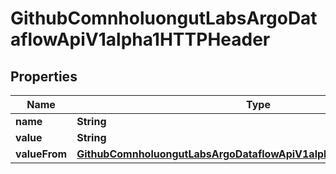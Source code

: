 

# GithubComnholuongutLabsArgoDataflowApiV1alpha1HTTPHeader


## Properties

Name | Type | Description | Notes
------------ | ------------- | ------------- | -------------
**name** | **String** |  |  [optional]
**value** | **String** |  |  [optional]
**valueFrom** | [**GithubComnholuongutLabsArgoDataflowApiV1alpha1HTTPHeaderSource**](GithubComnholuongutLabsArgoDataflowApiV1alpha1HTTPHeaderSource.md) |  |  [optional]



